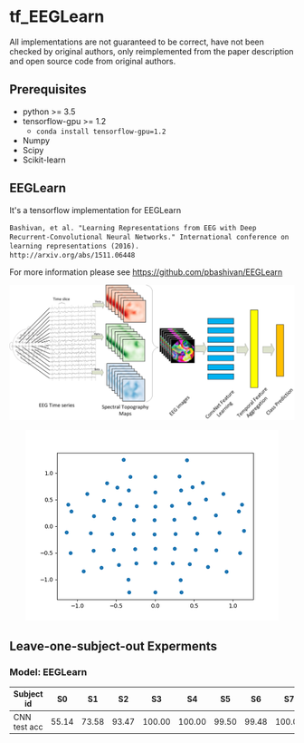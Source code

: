 
# tf_EEGLearn
All implementations are not guaranteed to be correct, have not been checked by original authors, only reimplemented from the paper description and open source code from original authors.


## Prerequisites

- python >= 3.5
- tensorflow-gpu >= 1.2
  - `conda install tensorflow-gpu=1.2`
- Numpy
- Scipy
- Scikit-learn

## EEGLearn

It's a tensorflow implementation for EEGLearn

    Bashivan, et al. "Learning Representations from EEG with Deep Recurrent-Convolutional Neural Networks." International conference on learning representations (2016).
    http://arxiv.org/abs/1511.06448

For more information please see https://github.com/pbashivan/EEGLearn

<center>

![Diagram](./images/diagram.png 'Diagram.png')

![AEP](./images/AEP.png 'AEP.png') 
</center>

## Leave-one-subject-out Experments

### Model: EEGLearn


| Subject id | S0 | S1 | S2 | S3 | S4 | S5 | S6 | S7 | S8 | S9 | S10 | S11 | S12 | mean |
|---         |--- |--- |--- |--- |--- |--- |--- |--- |--- |--- |---  |---  |---  |---  |
| CNN test acc | 55.14 | 73.58 | 93.47 | 100.00 | 100.00 | 99.50 | 99.48 | 100.00 | 98.57 | 100.00 | 98.62 | 72.25 | 49.55 | 87.70 |